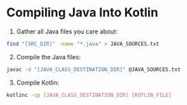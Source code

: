 # Compiling Java Into Kotlin

1. Gather all Java files you care about:

```bash
find "[SRC_DIR]" -name "*.java" > JAVA_SOURCES.txt
```
2. Compile the Java files: 

```bash
javac -d "[JAVA_CLASS_DESTINATION_DIR]" @JAVA_SOURCES.txt
```

3. Compile Kotlin: 
```bash
kotlinc -cp [JAVA_CLASS_DESTINATION_DIR] [KOTLIN_FILE]
```
